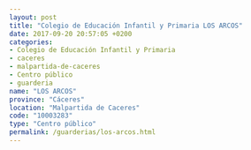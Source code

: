 ```yaml
---
layout: post
title: "Colegio de Educación Infantil y Primaria LOS ARCOS"
date: 2017-09-20 20:57:05 +0200
categories:
- Colegio de Educación Infantil y Primaria
- caceres
- malpartida-de-caceres
- Centro público
- guarderia
name: "LOS ARCOS"
province: "Cáceres"
location: "Malpartida de Caceres"
code: "10003283"
type: "Centro público"
permalink: /guarderias/los-arcos.html
---
```

